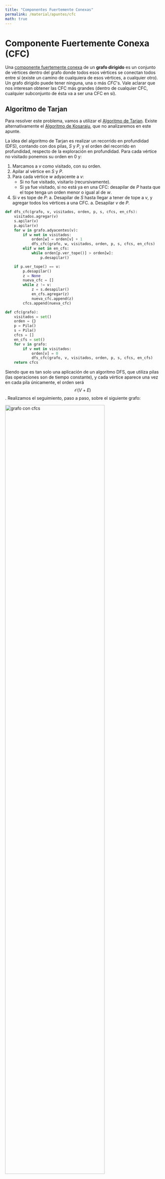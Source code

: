 ```yaml
---
title: "Componentes Fuertemente Conexas"
permalink: /material/apuntes/cfc
math: true
---
```


# Componente Fuertemente Conexa (CFC)

Una [componente fuertemente conexa](https://en.wikipedia.org/wiki/Strongly_connected_component) 
de un **grafo dirigido** es un conjunto de vértices dentro del grafo donde todos esos vértices se conectan todos 
entre sí (existe un camino de cualquiera de esos vértices, a cualquier otro). 
Un grafo dirigido puede tener ninguna, una o más _CFC_'s. Vale aclarar que nos interesan obtener las CFC más grandes 
(dentro de cualquier CFC, cualquier subconjunto de ésta va a ser una CFC en sí).

## Algoritmo de Tarjan

Para resolver este problema, vamos a utilizar el [Algoritmo de Tarjan](https://en.wikipedia.org/wiki/Tarjan%27s_strongly_connected_components_algorithm). Existe alternativamente el 
[Algoritmo de Kosaraju](https://en.wikipedia.org/wiki/Kosaraju%27s_algorithm), que no analizaremos en este apunte.

La idea del algoritmo de Tarjan es realizar un recorrido en profundidad (DFS), contando con dos pilas, _S_ y _P_, 
y el orden del recorrido en profundidad, respecto de la exploración en profundidad. Para cada vértice no visitado ponemos su orden en 0 y: 
1. Marcamos a _v_ como visitado, con su orden.
1. Apilar al vértice en _S_ y _P_. 
1. Para cada vértice _w_ adyacente a _v_:
	* Si no fue visitado, visitarlo (recursivamente).
	* Si ya fue visitado, si no está ya en una CFC: desapilar de _P_ hasta que el tope tenga un orden menor o igual al 
	de _w_.
1. Si _v_ es tope de _P_:
	a. Desapilar de _S_ hasta llegar a tener de tope a _v_, y agregar todos los vértices a una CFC.
	a. Desapilar _v_ de _P_.

```python
def dfs_cfc(grafo, v, visitados, orden, p, s, cfcs, en_cfs):
	visitados.agregar(v)
	s.apilar(v)
	p.apilar(v)
	for w in grafo.adyacentes(v):
		if w not in visitados:
			orden[w] = orden[v] + 1
			dfs_cfc(grafo, w, visitados, orden, p, s, cfcs, en_cfcs)
		elif w not in en_cfs:
			while orden[p.ver_tope()] > orden[w]:
				p.desapilar()

	if p.ver_tope() == v:
		p.desapilar()
		z = None
		nueva_cfc = []
		while z != v:
			z = s.desapilar()
			en_cfs.agregar(z)
			nueva_cfc.append(z)
		cfcs.append(nueva_cfc)

def cfc(grafo):
	visitados = set()
	orden = {}
	p = Pila()
	s = Pila()
	cfcs = []
	en_cfs = set()
	for v in grafo:
		if v not in visitados:
			orden[v] = 0
			dfs_cfc(grafo, v, visitados, orden, p, s, cfcs, en_cfs)
	return cfcs
```

Siendo que es tan solo una aplicación de un algoritmo DFS, que utiliza pilas (las operaciones son de tiempo constante), y
cada vértice aparece una vez en cada pila únicamente, el orden será $$\mathcal{O}(V + E)$$.
Realizamos el seguimiento, paso a paso, sobre el siguiente grafo:

<img src="../../assets/img/material/cfc.png" alt="grafo con cfcs" width="80%"/>
<img src="../../assets/img/material/cfc_seguimiento.png" alt="grafo con cfcs" width="100%"/>

## Bibliografía y referencias

- Weiss, Mark Allen: "Data Structures and Algorithms" (tercera edición), Pearson, 1999. Cap. 9.6.5: _Finding Strong Components_.
- Cormen, Thomas; Leiserson, Charles; Rivest, Ronald; Stein, Clifford: "Introduction to Algorithms" (tercera edición), MIT Press, 2009. Cap. 22.5: _Strongly Connected Components_.



